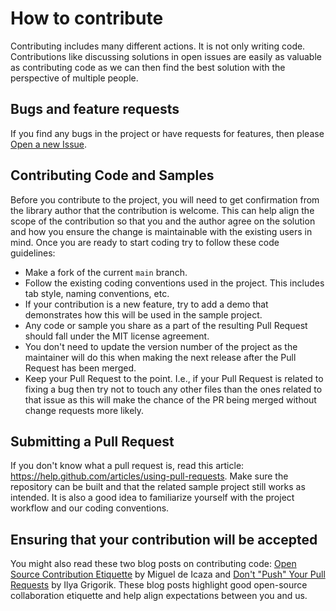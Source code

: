 # How to contribute
Contributing includes many different actions. It is not only writing code. Contributions like discussing solutions in open issues are easily as valuable as contributing code as we can then find the best solution with the perspective of multiple people.

## Bugs and feature requests
If you find any bugs in the project or have requests for features, then please [Open a new Issue](https://github.com/KristofferStrube/Blazor.WebAuthentication/issues/new).

## Contributing Code and Samples
Before you contribute to the project, you will need to get confirmation from the library author that the contribution is welcome.
This can help align the scope of the contribution so that you and the author agree on the solution and how you ensure the change is maintainable with the existing users in mind.
Once you are ready to start coding try to follow these code guidelines:
- Make a fork of the current `main` branch.
- Follow the existing coding conventions used in the project. This includes tab style, naming conventions, etc.
- If your contribution is a new feature, try to add a demo that demonstrates how this will be used in the sample project.
- Any code or sample you share as a part of the resulting Pull Request should fall under the MIT license agreement.
- You don't need to update the version number of the project as the maintainer will do this when making the next release after the Pull Request has been merged.
- Keep your Pull Request to the point. I.e., if your Pull Request is related to fixing a bug then try not to touch any other files than the ones related to that issue as this will make the chance of the PR being merged without change requests more likely.

## Submitting a Pull Request
If you don't know what a pull request is, read this article: https://help.github.com/articles/using-pull-requests. Make sure the repository can be built and that the related sample project still works as intended. It is also a good idea to familiarize yourself with the project workflow and our coding conventions.

## Ensuring that your contribution will be accepted
You might also read these two blog posts on contributing code: [Open Source Contribution Etiquette](http://tirania.org/blog/archive/2010/Dec-31.html) by Miguel de Icaza and [Don't "Push" Your Pull Requests](https://www.igvita.com/2011/12/19/dont-push-your-pull-requests/) by Ilya Grigorik. These blog posts highlight good open-source collaboration etiquette and help align expectations between you and us.
